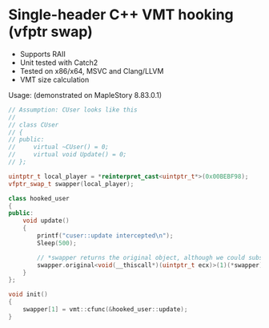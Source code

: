 # Single-header C++ VMT hooking (vfptr swap)

* Supports RAII
* Unit tested with Catch2
* Tested on x86/x64, MSVC and Clang/LLVM
* VMT size calculation

Usage: (demonstrated on MapleStory 8.83.0.1)

```cpp
// Assumption: CUser looks like this
// 
// class CUser
// {
// public:
//     virtual ~CUser() = 0;
//     virtual void Update() = 0;
// };

uintptr_t local_player = *reinterpret_cast<uintptr_t*>(0x00BEBF98);
vfptr_swap_t swapper(local_player);

class hooked_user
{
public:
	void update()
	{
		printf("cuser::update intercepted\n");
		Sleep(500);

		// *swapper returns the original object, although we could substitute it with local_player in this case
		swapper.original<void(__thiscall*)(uintptr_t ecx)>(1)(*swapper);
	}	
};

void init()
{
	swapper[1] = vmt::cfunc(&hooked_user::update);
}
```
